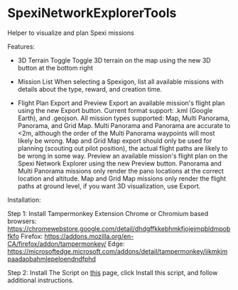 # SpexiNetworkExplorerTools

Helper to visualize and plan Spexi missions


Features:

- 3D Terrain Toggle
  Toggle 3D terrain on the map using the new 3D button at the bottom right

- Mission List
  When selecting a Spexigon, list all available missions with details about the type, reward, and creation time.

- Flight Plan Export and Preview
  Export an available mission's flight plan using the new Export button. Current format support: .kml (Google Earth), and .geojson. All mission types supported: Map, Multi Panorama, Panorama, and Grid Map. Multi Panorama and Panorama are accurate to <2m, although the order of the Multi Panorama waypoints will most likely be wrong. Map and Grid Map export should only be used for planning (scouting out pilot position), the actual flight paths are likely to be wrong in some way.
  Preview an available mission's flight plan on the Spexi Network Explorer using the new Preview button. Panorama and Multi Panorama missions only render the pano locations at the correct location and altitude. Map and Grid Map missions only render the flight paths at ground level, if you want 3D visualization, use Export.


Installation:

Step 1: Install Tampermonkey Extension
Chrome or Chromium based browsers: https://chromewebstore.google.com/detail/dhdgffkkebhmkfjojejmpbldmpobfkfo
Firefox: https://addons.mozilla.org/en-CA/firefox/addon/tampermonkey/
Edge: https://microsoftedge.microsoft.com/addons/detail/tampermonkey/iikmkjmpaadaobahmlepeloendndfphd

Step 2: Install The Script
on [this](https://greasyfork.org/en/scripts/533567-spexi-network-explorer-tools) page, click Install this script, and follow additional instructions.

